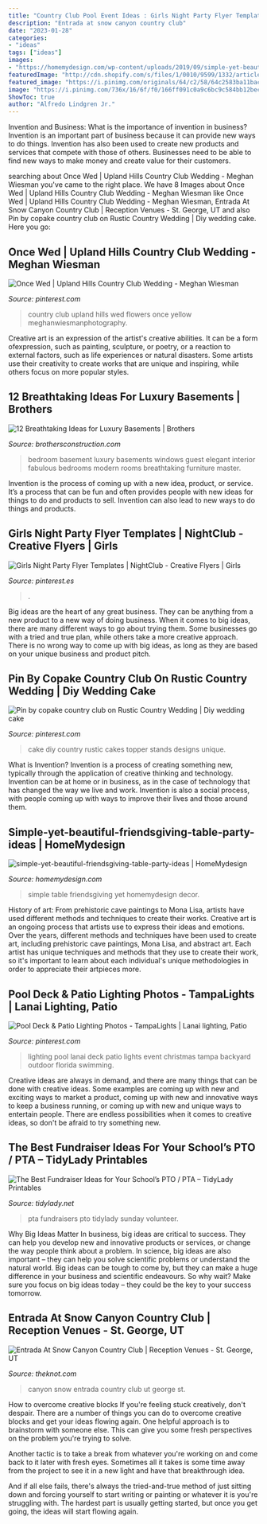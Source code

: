```yaml
---
title: "Country Club Pool Event Ideas : Girls Night Party Flyer Templates"
description: "Entrada at snow canyon country club"
date: "2023-01-28"
categories:
- "ideas"
tags: ["ideas"]
images:
- "https://homemydesign.com/wp-content/uploads/2019/09/simple-yet-beautiful-friendsgiving-table-party-ideas.jpg"
featuredImage: "http://cdn.shopify.com/s/files/1/0010/9599/1332/articles/FUNDRAISERBLOG_1200x1200.png?v=1584035869"
featured_image: "https://i.pinimg.com/originals/64/c2/58/64c2583ba11bac2bcc58c3629f62fa21.jpg"
image: "https://i.pinimg.com/736x/16/6f/f0/166ff091c0a9c6bc9c584bb12becc55b.jpg"
ShowToc: true
author: "Alfredo Lindgren Jr."
---
```



Invention and Business: What is the importance of invention in business?
Invention is an important part of business because it can provide new ways to do things. Invention has also been used to create new products and services that compete with those of others. Businesses need to be able to find new ways to make money and create value for their customers.

	

		
searching about Once Wed | Upland Hills Country Club Wedding - Meghan Wiesman you've came to the right place. We have 8 Images about Once Wed | Upland Hills Country Club Wedding - Meghan Wiesman like Once Wed | Upland Hills Country Club Wedding - Meghan Wiesman, Entrada At Snow Canyon Country Club | Reception Venues - St. George, UT and also Pin by copake country club on Rustic Country Wedding | Diy wedding cake. Here you go:
		
    
## Once Wed | Upland Hills Country Club Wedding - Meghan Wiesman

<img loading=lazy src="https://i.pinimg.com/originals/64/c2/58/64c2583ba11bac2bcc58c3629f62fa21.jpg" onerror="this.onerror=null;this.src='https://tse1.mm.bing.net/th?id=OIP._qXtF89pER9mJMg3lGNRKgHaLH&amp;pid=15.1';" alt="Once Wed | Upland Hills Country Club Wedding - Meghan Wiesman">

_Source: pinterest.com_

>country club upland hills wed flowers once yellow meghanwiesmanphotography. 

	

Creative art is an expression of the artist's creative abilities. It can be a form ofexpression, such as painting, sculpture, or poetry, or a reaction to external factors, such as life experiences or natural disasters. Some artists use their creativity to create works that are unique and inspiring, while others focus on more popular styles.

    
## 12 Breathtaking Ideas For Luxury Basements | Brothers

<img loading=lazy src="http://www.brothersconstruction.com/wp-content/uploads/2018/02/basement-guest-rooms-1024x681.jpg" onerror="this.onerror=null;this.src='https://tse2.mm.bing.net/th?id=OIP.XLXfe6h8UAntWWfJlbfrpgHaE7&amp;pid=15.1';" alt="12 Breathtaking Ideas for Luxury Basements | Brothers">

_Source: brothersconstruction.com_

>bedroom basement luxury basements windows guest elegant interior fabulous bedrooms modern rooms breathtaking furniture master. 

	

Invention is the process of coming up with a new idea, product, or service. It’s a process that can be fun and often provides people with new ideas for things to do and products to sell. Invention can also lead to new ways to do things and products.

    
## Girls Night Party Flyer Templates | NightClub - Creative Flyers | Girls

<img loading=lazy src="https://i.pinimg.com/736x/16/6f/f0/166ff091c0a9c6bc9c584bb12becc55b.jpg" onerror="this.onerror=null;this.src='https://tse4.mm.bing.net/th?id=OIP.AdA_mAb8gY-HZKftYomeFQHaK4&amp;pid=15.1';" alt="Girls Night Party Flyer Templates | NightClub - Creative Flyers | Girls">

_Source: pinterest.es_

>. 

	

Big ideas are the heart of any great business. They can be anything from a new product to a new way of doing business. When it comes to big ideas, there are many different ways to go about trying them. Some businesses go with a tried and true plan, while others take a more creative approach. There is no wrong way to come up with big ideas, as long as they are based on your unique business and product pitch.

    
## Pin By Copake Country Club On Rustic Country Wedding | Diy Wedding Cake

<img loading=lazy src="https://i.pinimg.com/originals/ee/11/42/ee1142f2610cf2ba8717d235399b00ae.jpg" onerror="this.onerror=null;this.src='https://tse4.mm.bing.net/th?id=OIP.f6jA7ZKeeGOT7MBvTG9RcQHaLH&amp;pid=15.1';" alt="Pin by copake country club on Rustic Country Wedding | Diy wedding cake">

_Source: pinterest.com_

>cake diy country rustic cakes topper stands designs unique. 

	

What is Invention?
Invention is a process of creating something new, typically through the application of creative thinking and technology. Invention can be at home or in business, as in the case of technology that has changed the way we live and work. Invention is also a social process, with people coming up with ways to improve their lives and those around them.

    
## Simple-yet-beautiful-friendsgiving-table-party-ideas | HomeMydesign

<img loading=lazy src="https://homemydesign.com/wp-content/uploads/2019/09/simple-yet-beautiful-friendsgiving-table-party-ideas.jpg" onerror="this.onerror=null;this.src='https://tse4.mm.bing.net/th?id=OIP.Yo2C--IDkNRuElsThKQsqwHaLH&amp;pid=15.1';" alt="simple-yet-beautiful-friendsgiving-table-party-ideas | HomeMydesign">

_Source: homemydesign.com_

>simple table friendsgiving yet homemydesign decor. 

	

History of art: From prehistoric cave paintings to Mona Lisa, artists have used different methods and techniques to create their works.
Creative art is an ongoing process that artists use to express their ideas and emotions. Over the years, different methods and techniques have been used to create art, including prehistoric cave paintings, Mona Lisa, and abstract art. Each artist has unique techniques and methods that they use to create their work, so it's important to learn about each individual's unique methodologies in order to appreciate their artpieces more.

    
## Pool Deck &amp; Patio Lighting Photos - TampaLights | Lanai Lighting, Patio

<img loading=lazy src="https://i.pinimg.com/736x/ab/d4/9e/abd49e92b4ebbdc8d29988d81547ade9--patio-lighting-event-lighting.jpg" onerror="this.onerror=null;this.src='https://tse4.mm.bing.net/th?id=OIP.eb_U7uj5Vk_14GbF6yfTXQEsDI&amp;pid=15.1';" alt="Pool Deck &amp; Patio Lighting Photos - TampaLights | Lanai lighting, Patio">

_Source: pinterest.com_

>lighting pool lanai deck patio lights event christmas tampa backyard outdoor florida swimming. 

	

Creative ideas are always in demand, and there are many things that can be done with creative ideas. Some examples are coming up with new and exciting ways to market a product, coming up with new and innovative ways to keep a business running, or coming up with new and unique ways to entertain people. There are endless possibilities when it comes to creative ideas, so don't be afraid to try something new.

    
## The Best Fundraiser Ideas For Your School’s PTO / PTA – TidyLady Printables

<img loading=lazy src="http://cdn.shopify.com/s/files/1/0010/9599/1332/articles/FUNDRAISERBLOG_1200x1200.png?v=1584035869" onerror="this.onerror=null;this.src='https://tse2.mm.bing.net/th?id=OIP.XMIb99vj4AgomCquTYkkpgHaLH&amp;pid=15.1';" alt="The Best Fundraiser Ideas for Your School’s PTO / PTA – TidyLady Printables">

_Source: tidylady.net_

>pta fundraisers pto tidylady sunday volunteer. 

	

Why Big Ideas Matter
In business, big ideas are critical to success. They can help you develop new and innovative products or services, or change the way people think about a problem. In science, big ideas are also important – they can help you solve scientific problems or understand the natural world.
Big ideas can be tough to come by, but they can make a huge difference in your business and scientific endeavours. So why wait? Make sure you focus on big ideas today – they could be the key to your success tomorrow.

    
## Entrada At Snow Canyon Country Club | Reception Venues - St. George, UT

<img loading=lazy src="https://media-api.xogrp.com/images/40ea1ed5-c8f4-4d3b-9ede-93c8ad2cc650~rs_719.480" onerror="this.onerror=null;this.src='https://tse2.mm.bing.net/th?id=OIP.goUUgc4QJbHmnDBGqIW5awHaE8&amp;pid=15.1';" alt="Entrada At Snow Canyon Country Club | Reception Venues - St. George, UT">

_Source: theknot.com_

>canyon snow entrada country club ut george st. 

	

How to overcome creative blocks
If you're feeling stuck creatively, don't despair. There are a number of things you can do to overcome creative blocks and get your ideas flowing again.
One helpful approach is to brainstorm with someone else. This can give you some fresh perspectives on the problem you're trying to solve.

Another tactic is to take a break from whatever you're working on and come back to it later with fresh eyes. Sometimes all it takes is some time away from the project to see it in a new light and have that breakthrough idea.

And if all else fails, there's always the tried-and-true method of just sitting down and forcing yourself to start writing or painting or whatever it is you're struggling with. The hardest part is usually getting started, but once you get going, the ideas will start flowing again.

